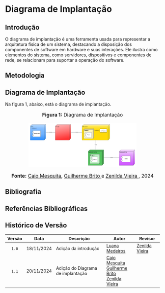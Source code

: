 # Diagrama de Implantação

## Introdução
O diagrama de implantação é uma ferramenta usada para representar a arquitetura física de um sistema, destacando a disposição dos componentes de software em hardware e suas interações. Ele ilustra como elementos do sistema, como servidores, dispositivos e componentes de rede, se relacionam para suportar a operação do software.

## Metodologia

## Diagrama de Implantação

Na figura 1, abaixo, está o diagrama de implantação.

<div align="center">
    <font size="3">
        <p style="text-align: center"><b>Figura 1:</b> Diagrama de Implantação</p>
    </font>

<img src="https://raw.githubusercontent.com/UnBArqDsw2024-2/2024.2_G10_Recomendacao_Entrega_02/refs/heads/main/docs/imagens/diagrama_implantacao.png" alt="Diagrama da Implantação" width="70%">

<font size="3"><p style="text-align: center"><b>Fonte:</b> <a href="https://github.com/Caiomesvie">Caio Mesquita</a>, <a href="https://github.com/GuilhermeB12"> Guilherme Brito </a> e <a href="https://github.com/zenildavieira"> Zenilda Vieira </a>, 2024</p></font>
</div>

## Bibliografia

## Referências Bibliográficas

## Histórico de Versão

| Versão | Data | Descrição | Autor | Revisor |
| :----: | ---- | --------- | ----- | ------- |
| `1.0`  |18/11/2024| Adição da introdução | [Luana Medeiros](https://github.com/LuaMedeiros) |[Zenilda Vieira](https://github.com/zenildavieira) |
| `1.1`  |20/11/2024| Adição do Diagrama de implantação | [Caio Mesquita](https://github.com/Caiomesvie)<br>[Guilherme Brito](https://github.com/GuilhermeB12)<br>[Zenilda Vieira](https://github.com/zenildavieira)| |
